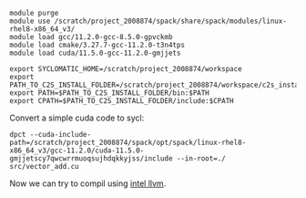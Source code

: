 ```
module purge
module use /scratch/project_2008874/spack/share/spack/modules/linux-rhel8-x86_64_v3/
module load gcc/11.2.0-gcc-8.5.0-gpvckmb
module load cmake/3.27.7-gcc-11.2.0-t3n4tps
module load cuda/11.5.0-gcc-11.2.0-gmjjets
```

```
export SYCLOMATIC_HOME=/scratch/project_2008874/workspace
export PATH_TO_C2S_INSTALL_FOLDER=/scratch/project_2008874/workspace/c2s_install
export PATH=$PATH_TO_C2S_INSTALL_FOLDER/bin:$PATH
export CPATH=$PATH_TO_C2S_INSTALL_FOLDER/include:$CPATH
```
Convert a simple cuda code to sycl:

```
dpct --cuda-include-path=/scratch/project_2008874/spack/opt/spack/linux-rhel8-x86_64_v3/gcc-11.2.0/cuda-11.5.0-gmjjetscy7qwcwrrmuoqsujhdqkkyjss/include --in-root=./ src/vector_add.cu
```
Now we can try to compil using [intel llvm](Usage_intel_llvm_Mahti.md).
